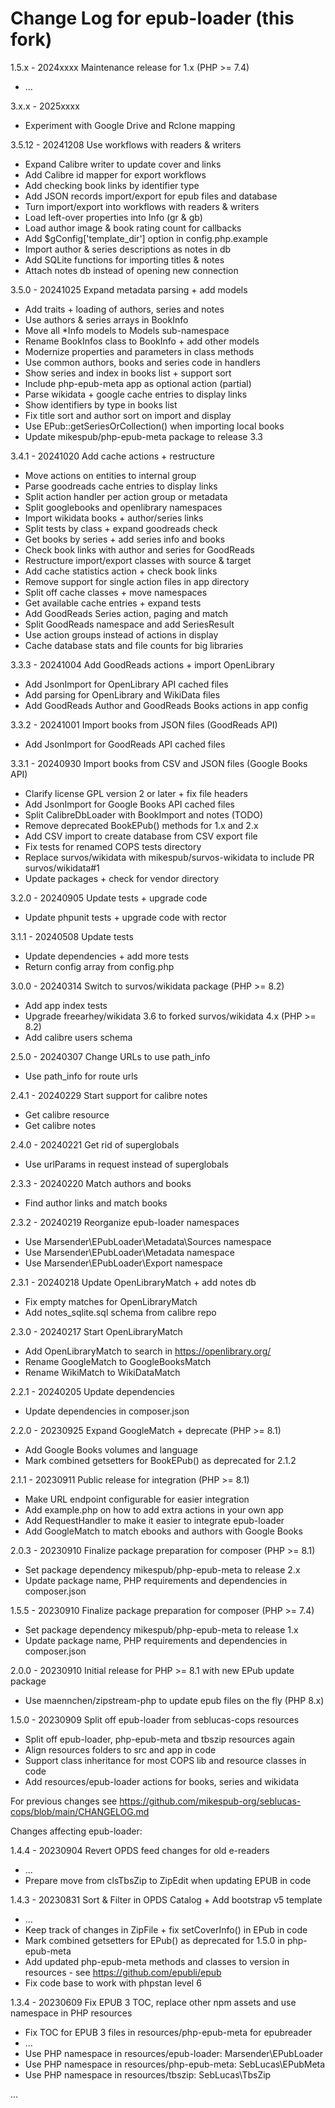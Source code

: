 # Change Log for epub-loader (this fork)

1.5.x - 2024xxxx Maintenance release for 1.x (PHP >= 7.4)
  * ...

3.x.x - 2025xxxx
  * Experiment with Google Drive and Rclone mapping

3.5.12 - 20241208 Use workflows with readers & writers
  * Expand Calibre writer to update cover and links
  * Add Calibre id mapper for export workflows
  * Add checking book links by identifier type
  * Add JSON records import/export for epub files and database
  * Turn import/export into workflows with readers & writers
  * Load left-over properties into Info (gr & gb)
  * Load author image & book rating count for callbacks
  * Add $gConfig['template_dir'] option in config.php.example
  * Import author & series descriptions as notes in db
  * Add SQLite functions for importing titles & notes
  * Attach notes db instead of opening new connection

3.5.0 - 20241025 Expand metadata parsing + add models
  * Add traits + loading of authors, series and notes
  * Use authors & series arrays in BookInfo
  * Move all *Info models to Models sub-namespace
  * Rename BookInfos class to BookInfo + add other models
  * Modernize properties and parameters in class methods
  * Use common authors, books and series code in handlers
  * Show series and index in books list + support sort
  * Include php-epub-meta app as optional action (partial)
  * Parse wikidata + google cache entries to display links
  * Show identifiers by type in books list
  * Fix title sort and author sort on import and display
  * Use EPub::getSeriesOrCollection() when importing local books
  * Update mikespub/php-epub-meta package to release 3.3

3.4.1 - 20241020 Add cache actions + restructure
  * Move actions on entities to internal group
  * Parse goodreads cache entries to display links
  * Split action handler per action group or metadata
  * Split googlebooks and openlibrary namespaces
  * Import wikidata books + author/series links
  * Split tests by class + expand goodreads check
  * Get books by series + add series info and books
  * Check book links with author and series for GoodReads
  * Restructure import/export classes with source & target
  * Add cache statistics action + check book links
  * Remove support for single action files in app directory
  * Split off cache classes + move namespaces
  * Get available cache entries + expand tests
  * Add GoodReads Series action, paging and match
  * Split GoodReads namespace and add SeriesResult
  * Use action groups instead of actions in display
  * Cache database stats and file counts for big libraries

3.3.3 - 20241004 Add GoodReads actions + import OpenLibrary
  * Add JsonImport for OpenLibrary API cached files
  * Add parsing for OpenLibrary and WikiData files
  * Add GoodReads Author and GoodReads Books actions in app config

3.3.2 - 20241001 Import books from JSON files (GoodReads API)
  * Add JsonImport for GoodReads API cached files

3.3.1 - 20240930 Import books from CSV and JSON files (Google Books API)
  * Clarify license GPL version 2 or later + fix file headers
  * Add JsonImport for Google Books API cached files
  * Split CalibreDbLoader with BookImport and notes (TODO)
  * Remove deprecated BookEPub() methods for 1.x and 2.x
  * Add CSV import to create database from CSV export file
  * Fix tests for renamed COPS tests directory
  * Replace survos/wikidata with mikespub/survos-wikidata to include PR survos/wikidata#1
  * Update packages + check for vendor directory

3.2.0 - 20240905 Update tests + upgrade code
  * Update phpunit tests + upgrade code with rector

3.1.1 - 20240508 Update tests
  * Update dependencies + add more tests
  * Return config array from config.php

3.0.0 - 20240314 Switch to survos/wikidata package (PHP >= 8.2)
  * Add app index tests
  * Upgrade freearhey/wikidata 3.6 to forked survos/wikidata 4.x (PHP >= 8.2)
  * Add calibre users schema

2.5.0 - 20240307 Change URLs to use path_info
  * Use path_info for route urls

2.4.1 - 20240229 Start support for calibre notes
  * Get calibre resource
  * Get calibre notes

2.4.0 - 20240221 Get rid of superglobals
  * Use urlParams in request instead of superglobals

2.3.3 - 20240220 Match authors and books
  * Find author links and match books

2.3.2 - 20240219 Reorganize epub-loader namespaces
  * Use Marsender\EPubLoader\Metadata\Sources namespace
  * Use Marsender\EPubLoader\Metadata namespace
  * Use Marsender\EPubLoader\Export namespace

2.3.1 - 20240218 Update OpenLibraryMatch + add notes db
  * Fix empty matches for OpenLibraryMatch
  * Add notes_sqlite.sql schema from calibre repo

2.3.0 - 20240217 Start OpenLibraryMatch
  * Add OpenLibraryMatch to search in https://openlibrary.org/
  * Rename GoogleMatch to GoogleBooksMatch
  * Rename WikiMatch to WikiDataMatch

2.2.1 - 20240205 Update dependencies
  * Update dependencies in composer.json

2.2.0 - 20230925 Expand GoogleMatch + deprecate  (PHP >= 8.1)
  * Add Google Books volumes and language
  * Mark combined getsetters for BookEPub() as deprecated for 2.1.2

2.1.1 - 20230911 Public release for integration (PHP >= 8.1)
  * Make URL endpoint configurable for easier integration
  * Add example.php on how to add extra actions in your own app
  * Add RequestHandler to make it easier to integrate epub-loader
  * Add GoogleMatch to match ebooks and authors with Google Books

2.0.3 - 20230910 Finalize package preparation for composer (PHP >= 8.1)
  * Set package dependency mikespub/php-epub-meta to release 2.x
  * Update package name, PHP requirements and dependencies in composer.json

1.5.5 - 20230910 Finalize package preparation for composer (PHP >= 7.4)
  * Set package dependency mikespub/php-epub-meta to release 1.x
  * Update package name, PHP requirements and dependencies in composer.json

2.0.0 - 20230910 Initial release for PHP >= 8.1 with new EPub update package
  * Use maennchen/zipstream-php to update epub files on the fly (PHP 8.x)

1.5.0 - 20230909 Split off epub-loader from seblucas-cops resources
  * Split off epub-loader, php-epub-meta and tbszip resources again
  * Align resources folders to src and app in code
  * Support class inheritance for most COPS lib and resource classes in code
  * Add resources/epub-loader actions for books, series and wikidata

For previous changes see https://github.com/mikespub-org/seblucas-cops/blob/main/CHANGELOG.md

Changes affecting epub-loader:

1.4.4 - 20230904 Revert OPDS feed changes for old e-readers
  * ...
  * Prepare move from clsTbsZip to ZipEdit when updating EPUB in code

1.4.3 - 20230831 Sort & Filter in OPDS Catalog + Add bootstrap v5 template
  * ...
  * Keep track of changes in ZipFile + fix setCoverInfo() in EPub in code
  * Mark combined getsetters for EPub() as deprecated for 1.5.0 in php-epub-meta
  * Add updated php-epub-meta methods and classes to version in resources - see https://github.com/epubli/epub
  * Fix code base to work with phpstan level 6

1.3.4 - 20230609 Fix EPUB 3 TOC, replace other npm assets and use namespace in PHP resources
  * Fix TOC for EPUB 3 files in resources/php-epub-meta for epubreader
  * ...
  * Use PHP namespace in resources/epub-loader: Marsender\EPubLoader
  * Use PHP namespace in resources/php-epub-meta: SebLucas\EPubMeta
  * Use PHP namespace in resources/tbszip: SebLucas\TbsZip

...
